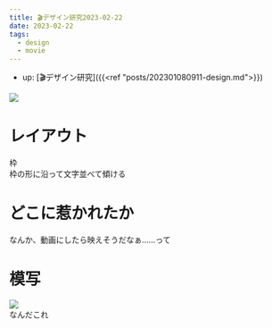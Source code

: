 ```yaml
---
title: 🎬デザイン研究2023-02-22
date: 2023-02-22
tags:
  - design
  - movie
---
```


- up: [🎬デザイン研究]({{<ref "posts/202301080911-design.md">}})

![](https://www.alinco.shop/wp-content/uploads/2023/02/100960d2d3380c92a936d4dec578fb4d.jpg)

# レイアウト
枠  
枠の形に沿って文字並べて傾ける  

# どこに惹かれたか
なんか、動画にしたら映えそうだなぁ……って

# 模写
![](https://www.alinco.shop/wp-content/uploads/2023/02/2023-02-22-1.png)  
なんだこれ